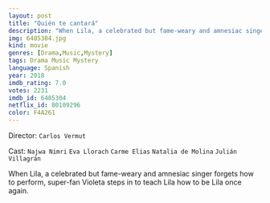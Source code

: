 ```yaml
---
layout: post
title: "Quién te cantará"
description: "When Lila, a celebrated but fame-weary and amnesiac singer forgets how to perform, super-fan Violeta steps in to teach Lila how to be Lila once again..."
img: 6485304.jpg
kind: movie
genres: [Drama,Music,Mystery]
tags: Drama Music Mystery 
language: Spanish
year: 2018
imdb_rating: 7.0
votes: 2231
imdb_id: 6485304
netflix_id: 80109296
color: F4A261
---
```

Director: `Carlos Vermut`  

Cast: `Najwa Nimri` `Eva Llorach` `Carme Elias` `Natalia de Molina` `Julián Villagrán` 

When Lila, a celebrated but fame-weary and amnesiac singer forgets how to perform, super-fan Violeta steps in to teach Lila how to be Lila once again.